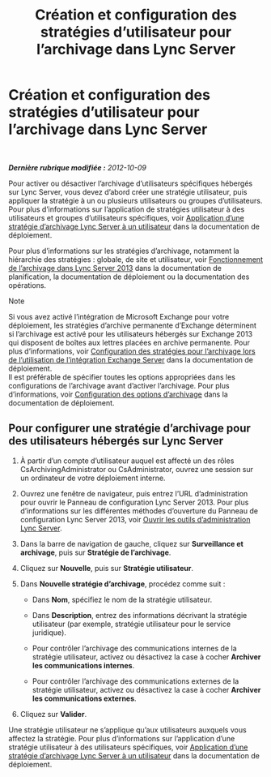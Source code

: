 ﻿---
title: Création et configuration des stratégies d’utilisateur pour l’archivage dans Lync Server
TOCTitle: Création et configuration des stratégies d’utilisateur pour l’archivage dans Lync Server
ms:assetid: 5af0e605-3563-4d6f-a3c6-511d204a3165
ms:mtpsurl: https://technet.microsoft.com/fr-fr/library/JJ204923(v=OCS.15)
ms:contentKeyID: 49297277
ms.date: 05/20/2016
mtps_version: v=OCS.15
ms.translationtype: HT
---

# Création et configuration des stratégies d’utilisateur pour l’archivage dans Lync Server

 

_**Dernière rubrique modifiée :** 2012-10-09_

Pour activer ou désactiver l’archivage d’utilisateurs spécifiques hébergés sur Lync Server, vous devez d’abord créer une stratégie utilisateur, puis appliquer la stratégie à un ou plusieurs utilisateurs ou groupes d’utilisateurs. Pour plus d’informations sur l’application de stratégies utilisateur à des utilisateurs et groupes d’utilisateurs spécifiques, voir [Application d’une stratégie d’archivage Lync Server à un utilisateur](lync-server-2013-applying-a-lync-server-archiving-policy-to-a-user.md) dans la documentation de déploiement.

Pour plus d’informations sur les stratégies d’archivage, notamment la hiérarchie des stratégies : globale, de site et utilisateur, voir [Fonctionnement de l’archivage dans Lync Server 2013](lync-server-2013-how-archiving-works.md) dans la documentation de planification, la documentation de déploiement ou la documentation des opérations.

> [!note]  
> Si vous avez activé l’intégration de Microsoft Exchange pour votre déploiement, les stratégies d’archive permanente d’Exchange déterminent si l’archivage est activé pour les utilisateurs hébergés sur Exchange 2013 qui disposent de boîtes aux lettres placées en archive permanente. Pour plus d’informations, voir <a href="lync-server-2013-setting-up-policies-for-archiving-when-using-exchange-server-integration.md">Configuration des stratégies pour l’archivage lors de l’utilisation de l’intégration Exchange Server</a> dans la documentation de déploiement.<br />
Il est préférable de spécifier toutes les options appropriées dans les configurations de l’archivage avant d’activer l’archivage. Pour plus d’informations, voir <a href="lync-server-2013-configuring-archiving-options.md">Configuration des options d’archivage</a> dans la documentation de déploiement.

## Pour configurer une stratégie d’archivage pour des utilisateurs hébergés sur Lync Server

1.  À partir d’un compte d’utilisateur auquel est affecté un des rôles CsArchivingAdministrator ou CsAdministrator, ouvrez une session sur un ordinateur de votre déploiement interne.

2.  Ouvrez une fenêtre de navigateur, puis entrez l’URL d’administration pour ouvrir le Panneau de configuration Lync Server 2013. Pour plus d’informations sur les différentes méthodes d’ouverture du Panneau de configuration Lync Server 2013, voir [Ouvrir les outils d’administration Lync Server](lync-server-2013-open-lync-server-administrative-tools.md).

3.  Dans la barre de navigation de gauche, cliquez sur **Surveillance et archivage**, puis sur **Stratégie de l’archivage**.

4.  Cliquez sur **Nouvelle**, puis sur **Stratégie utilisateur**.

5.  Dans **Nouvelle stratégie d’archivage**, procédez comme suit :
    
      - Dans **Nom**, spécifiez le nom de la stratégie utilisateur.
    
      - Dans **Description**, entrez des informations décrivant la stratégie utilisateur (par exemple, stratégie utilisateur pour le service juridique).
    
      - Pour contrôler l’archivage des communications internes de la stratégie utilisateur, activez ou désactivez la case à cocher **Archiver les communications internes**.
    
      - Pour contrôler l’archivage des communications externes de la stratégie utilisateur, activez ou désactivez la case à cocher **Archiver les communications externes**.

6.  Cliquez sur **Valider**.

Une stratégie utilisateur ne s’applique qu’aux utilisateurs auxquels vous affectez la stratégie. Pour plus d’informations sur l’application d’une stratégie utilisateur à des utilisateurs spécifiques, voir [Application d’une stratégie d’archivage Lync Server à un utilisateur](lync-server-2013-applying-a-lync-server-archiving-policy-to-a-user.md) dans la documentation de déploiement.

